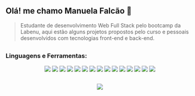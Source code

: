 
## Olá! me chamo Manuela Falcão 👋  

> Estudante de desenvolvimento Web Full Stack pelo bootcamp da Labenu, aqui estão alguns projetos propostos pelo curso e pessoais desenvolvidos com tecnologias front-end e back-end.

##

### Linguagens e Ferramentas: 
<div align="center">
  <img src="https://img.shields.io/badge/JavaScript-F7DF1E?style=for-the-badge&logo=javascript&logoColor=white"/>
  <img src="https://img.shields.io/badge/TypeScript-3178C6?style=for-the-badge&logo=typescript&logoColor=white"/>
  <img src="https://img.shields.io/badge/CSS3-1572B6?style=for-the-badge&logo=css3&logoColor=white"/>
  <img src="https://img.shields.io/badge/HTML5-E34F26?style=for-the-badge&logo=html5&logoColor=white"/>
  <img src="https://img.shields.io/badge/Node.js-43853D?style=for-the-badge&logo=node.js&logoColor=white"/>
  <img src="https://img.shields.io/badge/SQLite-07405E?style=for-the-badge&logo=sqlite&logoColor=white"/>
  <img src="https://img.shields.io/badge/React-20232A?style=for-the-badge&logo=react&logoColor=white"/>
  <img src="https://img.shields.io/badge/React_Router-CA4245?style=for-the-badge&logo=react-router&logoColor=white"/>
  <img src="https://img.shields.io/badge/axios-5E69D7?style=for-the-badge&logo=axios&logoColor=white"/>
  <img src="https://img.shields.io/badge/Express.js-8C8C8C?style=for-the-badge&logo=express&logoColor=white"/>
  <img src="https://img.shields.io/badge/Chakra--UI-319795?style=for-the-badge&logo=chakra-ui&logoColor=white"  />
  <img src="https://img.shields.io/badge/styled--components-DB7093?style=for-the-badge&logo=styled-components&logoColor=white"/>
  <img src="https://img.shields.io/badge/GIT-E44C30?style=for-the-badge&logo=git&logoColor=white"/>
  <img src="https://img.shields.io/badge/Markdown-000000?style=for-the-badge&logo=markdown&logoColor=white"/>
  <img src="https://img.shields.io/badge/Postman-FF6C37?style=for-the-badge&logo=postman&logoColor=white"/>
</div>

##

<!-- <div align="center">
    <img src="https://github-readme-stats.vercel.app/api?hide_title=false&hide_rank=false&show_icons=true&include_all_commits=true&count_private=true&disable_animations=false&theme=graywhite=pt-br&hide_border=false&username=falcaomm" height="150" alt="stats graph"  />

  <img src="https://github-readme-stats.vercel.app/api/top-langs?locale=pt-br&hide_title=false&layout=compact&card_width=320&langs_count=5&theme=graywhite=false&username=falcaomm" height="150" alt="languages graph"  />
</div>
 -->
##

<div align="center">
<a href="https://www.linkedin.com/in/manuela-falc%C3%A3o-06b520256/"><img src="https://img.shields.io/badge/LinkedIn-0077B5?style=for-the-badge&logo=linkedin&logoColor=white"/><a>
</div>
